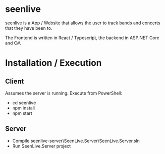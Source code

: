 # seenlive
seenlive is a App / Website that allows the user to track bands and concerts that they have been to. 

The Frontend is written in React / Typescript, the backend in ASP.NET Core and C#.

# Installation / Execution

## Client
Assumes the server is running. Execute from PowerShell:
* cd seenlive
* npm install
* npm start

## Server
* Compile seenlive-server\SeenLive.Server\SeenLive.Server.sln
* Run SeenLive.Server project
